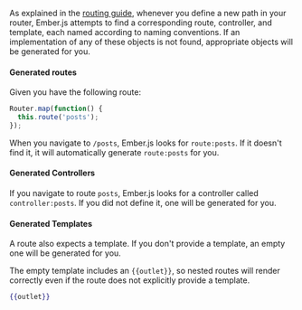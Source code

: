 As explained in the [routing guide](../defining-your-routes), whenever
you define a new path in your router, Ember.js attempts to find a
corresponding route, controller, and template, each named according to
naming conventions. If an implementation of any of these objects is not
found, appropriate objects will be generated for you.

#### Generated routes

Given you have the following route:

```javascript {data-filename=app/router.js}
Router.map(function() {
  this.route('posts');
});
```

When you navigate to `/posts`, Ember.js looks for `route:posts`.
If it doesn't find it, it will automatically generate `route:posts` for you.


#### Generated Controllers

If you navigate to route `posts`, Ember.js looks for a controller called `controller:posts`.
If you did not define it, one will be generated for you.

#### Generated Templates

A route also expects a template. If you don't provide a template, an
empty one will be generated for you.

The empty template includes an `{{outlet}}`, so nested routes will
render correctly even if the route does not explicitly provide a
template.

```handlebars
{{outlet}}
```
